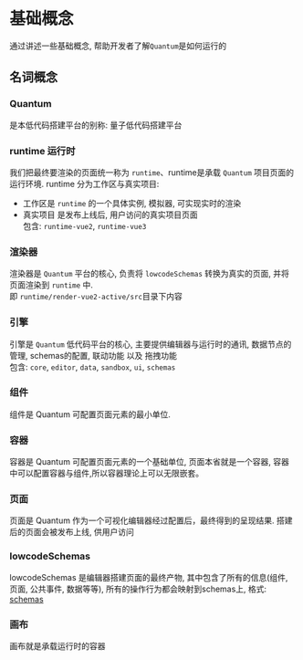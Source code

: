 # 基础概念
通过讲述一些基础概念, 帮助开发者了解`Quantum`是如何运行的

## 名词概念

### Quantum
是本低代码搭建平台的别称: 量子低代码搭建平台

### runtime 运行时
我们把最终要渲染的页面统一称为 `runtime`、runtime是承载 `Quantum` 项目页面的运行环境. runtime 分为工作区与真实项目: 
- 工作区是 `runtime` 的一个具体实例, 模拟器, 可实现实时的渲染
- 真实项目 是发布上线后, 用户访问的真实项目页面  
包含: `runtime-vue2`, `runtime-vue3`

### 渲染器
渲染器是 `Quantum` 平台的核心, 负责将 `lowcodeSchemas` 转换为真实的页面, 并将页面渲染到 `runtime` 中.  
即 `runtime/render-vue2-active/src`目录下内容

### 引擎
引擎是 `Quantum` 低代码平台的核心, 主要提供编辑器与运行时的通讯, 数据节点的管理, schemas的配置, 联动功能 以及 拖拽功能  
包含: `core`, `editor`, `data`, `sandbox`, `ui`, `schemas`

### 组件
组件是 Quantum 可配置页面元素的最小单位.

### 容器
容器是 Quantum 可配置页面元素的一个基础单位, 页面本省就是一个容器, 容器中可以配置容器与组件,所以容器理论上可以无限嵌套。

### 页面
页面是 Quantum 作为一个可视化编辑器经过配置后，最终得到的呈现结果. 搭建后的页面会被发布上线, 供用户访问

### lowcodeSchemas
lowcodeSchemas 是编辑器搭建页面的最终产物, 其中包含了所有的信息(组件, 页面, 公共事件, 数据等等), 所有的操作行为都会映射到schemas上, 格式: [schemas](../../api/schema/index.md)

### 画布
画布就是承载运行时的容器
